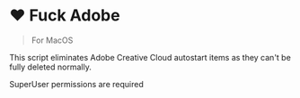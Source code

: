# ❤ Fuck Adobe

> For MacOS

This script eliminates Adobe
Creative Cloud autostart items
as they can't be fully deleted
normally.

SuperUser permissions are required
